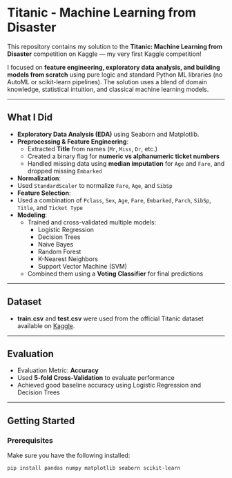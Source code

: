 # Titanic - Machine Learning from Disaster

This repository contains my solution to the **Titanic: Machine Learning from Disaster** competition on Kaggle — my very first Kaggle competition!

I focused on **feature engineering, exploratory data analysis, and building models from scratch** using pure logic and standard Python ML libraries (no AutoML or scikit-learn pipelines). The solution uses a blend of domain knowledge, statistical intuition, and classical machine learning models.

---

## What I Did

- **Exploratory Data Analysis (EDA)** using Seaborn and Matplotlib.
- **Preprocessing & Feature Engineering**:
  - Extracted **Title** from names (`Mr`, `Miss`, `Dr`, etc.)
  - Created a binary flag for **numeric vs alphanumeric ticket numbers**
  - Handled missing data using **median imputation** for `Age` and `Fare`, and dropped missing `Embarked`
-  **Normalization**:
  - Used `StandardScaler` to normalize `Fare`, `Age`, and `SibSp`
-  **Feature Selection**:
  - Used a combination of `Pclass`, `Sex`, `Age`, `Fare`, `Embarked`, `Parch`, `SibSp`, `Title`, and `Ticket Type`
- **Modeling**:
  - Trained and cross-validated multiple models:
    - Logistic Regression
    - Decision Trees
    - Naive Bayes
    - Random Forest
    - K-Nearest Neighbors
    - Support Vector Machine (SVM)
  - Combined them using a **Voting Classifier** for final predictions

---

##  Dataset

- **train.csv** and **test.csv** were used from the official Titanic dataset available on [Kaggle](https://www.kaggle.com/c/titanic).

---

## Evaluation

- Evaluation Metric: **Accuracy**
- Used **5-fold Cross-Validation** to evaluate performance
- Achieved good baseline accuracy using Logistic Regression and Decision Trees

---

## Getting Started

### Prerequisites

Make sure you have the following installed:
```bash
pip install pandas numpy matplotlib seaborn scikit-learn
